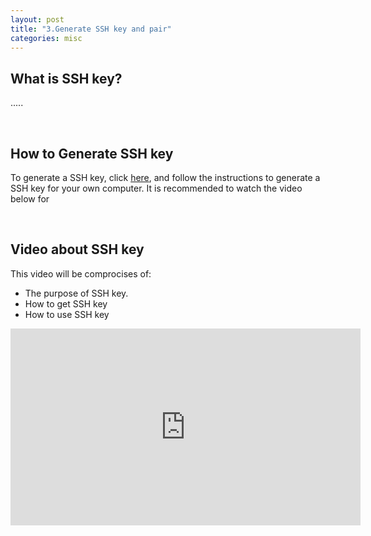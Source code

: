 ```yaml
---
layout: post
title: "3.Generate SSH key and pair"
categories: misc
---
```

<html> 
  <body>
    <h2>What is SSH key?</h2>
    <p>.....</p>
    <br>
    <h2>How to Generate SSH key</h2>
    <p>To generate a SSH key, click <a href="https://docs.github.com/en/authentication/connecting-to-github-with-ssh/generating-a-new-ssh-key-and-adding-it-to-the-ssh-agent">here</a>, and follow the instructions to generate a SSH key for your own computer. It is recommended to watch the video below for </p>
    <br>
    <h2>Video about SSH key</h2>
    <p>This video will be comprocises of:</p>
      <ul>
    <li>The purpose of SSH key.</li>
    <li>How to get SSH key</li>
    <li>How to use SSH key</li>
     </ul>
    <iframe width="560" height="315" src="https://www.youtube.com/embed/vbXYfdMSWGU" title="YouTube video player" frameborder="0" allow="accelerometer; autoplay; clipboard-write; encrypted-media; gyroscope; picture-in-picture" allowfullscreen></iframe>
  </body>
</html>
                                            
